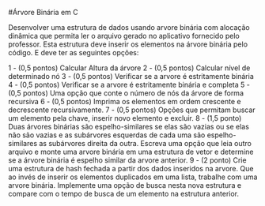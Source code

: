 #Árvore Binária em C

Desenvolver uma estrutura de dados usando arvore binária com alocação dinâmica que permita ler o arquivo gerado no aplicativo fornecido pelo professor. Esta estrutura deve inserir os elementos na árvore binária pelo código. E deve ter as seguintes opções:

1 - (0,5 pontos) Calcular Altura da árvore
2 - (0,5 pontos) Calcular nível de determinado nó
3 - (0,5 pontos) Verificar se a arvore é estritamente binária
4 - (0,5 pontos) Verificar se a arvore é estritamente binária e completa
5 - (0,5 pontos) Uma opção que conte o número de nós da árvore de forma recursiva
6 - (0,5 pontos) Imprima os elementos em ordem crescente e decrescente recursivamente.
7 - (0,5 pontos) Opções que permitam buscar um elemento pela chave, inserir novo elemento e excluir.
8 - (1,5 ponto) Duas árvores binárias são espelho-similares se elas são vazias ou se elas não são vazias e as subárvores esquerdas de cada uma são espelho-similares as subárvores direita da outra. Escreva uma opção que leia outro arquivo e monte uma arvore binária em uma estrutura de vetor e determine se a árvore binária é espelho similar da arvore anterior.
9 - (2 ponto) Crie uma estrutura de hash fechada a partir dos dados inseridos na arvore. Que ao invés de inserir os elementos duplicados em uma lista, trabalhe com uma arvore binária. Implemente uma opção de busca nesta nova estrutura e compare com o tempo de busca de um elemento na estrutura anterior.